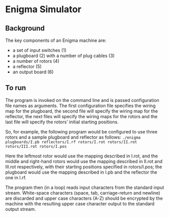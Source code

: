 # Enigma Simulator

## Background
The key components of an Enigma machine are:
- a set of input switches (1)
- a plugboard (2) with a number of plug cables (3)
- a number of rotors (4)
- a reflector (5)
- an output board (6)

## To run
The program is invoked on the command line and is passed configuration file names as arguments. The first configuration file specifies the wiring map for the plugboard, the second file will specify the wiring map for the reflector, the next files will specify the wiring maps for the rotors and the last file will specify the rotors’ initial starting positions.

So, for example, the following program would be configured to use three rotors and a sample plugboard and reflector as follows:
`./enigma plugboards/I.pb reflectors/I.rf rotors/I.rot rotors/II.rot rotors/III.rot rotors/I.pos`

Here the leftmost rotor would use the mapping described in I.rot, and the middle and right-hand rotors would use the mapping described in II.rot and III.rot respectively, with their starting positions specified in rotors/I.pos; the plugboard would use the mapping described in I.pb and the reflector the one in I.rf.

The program then (in a loop) reads input characters from the standard input stream. White-space characters (space, tab, carriage-return and newline) are discarded and upper case characters (A-Z) should be encrypted by the machine with the resulting upper case character output to the standard output stream. 
